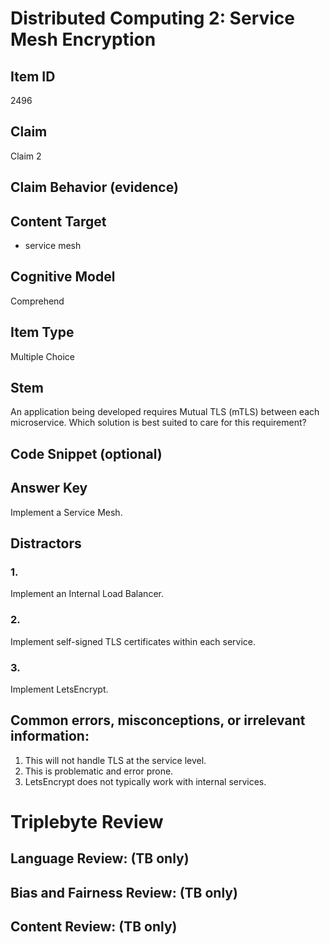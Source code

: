 # Distributed Computing 2: Service Mesh Encryption

## Item ID
2496

## Claim
Claim 2

## Claim Behavior (evidence)

## Content Target
- service mesh

## Cognitive Model
Comprehend

## Item Type
Multiple Choice

## Stem
An application being developed requires Mutual TLS (mTLS) between each microservice. Which solution is best suited to care for this requirement?

## Code Snippet (optional)

## Answer Key
Implement a Service Mesh.

## Distractors
### 1.
Implement an Internal Load Balancer.

### 2.
Implement self-signed TLS certificates within each service.

### 3.
Implement LetsEncrypt.

## Common errors, misconceptions, or irrelevant information:
1. This will not handle TLS at the service level.
2. This is problematic and error prone.
3. LetsEncrypt does not typically work with internal services.

# Triplebyte Review

## Language Review: (TB only)

## Bias and Fairness Review: (TB only)

## Content Review: (TB only)
